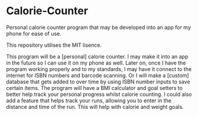 # Calorie-Counter
Personal calorie counter program that may be developed into an app for my phone for ease of use.

This repository utilises the MIT lisence.

This program will be a [personal] calorie counter. I may make it into an app in the future so I can use it on my phone as well.
Later on, once I have the program working properly and to my standards, I may have it connect to the internet for ISBN numbers and barcode scanning.
Or I will make a [custom] database that gets added to over time by using ISBN number inputs to save certain items.
The program will have a BMI calculator and goal setters to better help track your personal progress whilst calorie counting.
I could also add a feature that helps track your runs, allowing you to enter in the distance and time of the run. This will help with calorie and weight goals.
